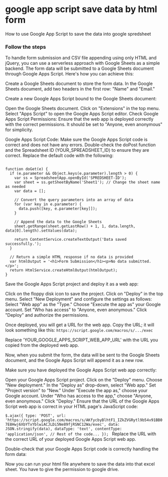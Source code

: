 # google app script save data by html form
How to use Google App Script to save the data into google spredsheet  

### Follow the steps
To handle form submission and CSV file appending using only HTML and jQuery, you can use a serverless approach with Google Sheets as a simple backend. The form data will be submitted to a Google Sheets document through Google Apps Script. Here's how you can achieve this:

Create a Google Sheets document to store the form data. In the Google Sheets document, add two headers in the first row: "Name" and "Email."

Create a new Google Apps Script bound to the Google Sheets document:

Open the Google Sheets document.
Click on "Extensions" in the top menu.
Select "Apps Script" to open the Google Apps Script editor.
Check Google Apps Script Permissions: Ensure that the web app is deployed correctly with the correct permissions. It should be set to "Anyone, even anonymous" for simplicity.

Google Apps Script Code: Make sure the Google Apps Script code is correct and does not have any errors. Double-check the doPost function and the Spreadsheet ID (YOUR_SPREADSHEET_ID) to ensure they are correct.
Replace the default code with the following:

```

function doGet(e) {
  if (e.parameter && Object.keys(e.parameter).length > 0) {
    var ss = SpreadsheetApp.openById('SPREDSHEET-ID');
    var sheet = ss.getSheetByName('Sheet1'); // Change the sheet name as needed
    var data = [];
    
    // Convert the query parameters into an array of data
    for (var key in e.parameter) {
      data.push([key, e.parameter[key]]);
    }
    
    // Append the data to the Google Sheets
    sheet.getRange(sheet.getLastRow() + 1, 1, data.length, data[0].length).setValues(data);
    
    return ContentService.createTextOutput('Data saved successfully.');
  }
  
  // Return a simple HTML response if no data is provided
  var htmlOutput = '<h1>Form Submission</h1><p>No data submitted.</p>';
  return HtmlService.createHtmlOutput(htmlOutput);
}
```

Save the Google Apps Script project and deploy it as a web app:

Click on the floppy disk icon to save the project.
Click on "Deploy" in the top menu.
Select "New Deployment" and configure the settings as follows:
Select "Web app" as the "Type."
Choose "Execute the app as" your Google account.
Set "Who has access" to "Anyone, even anonymous."
Click "Deploy" and authorize the permissions.

Once deployed, you will get a URL for the web app. Copy the URL; it will look something like this:
```https://script.google.com/macros/s/.../exec```

Replace 'YOUR_GOOGLE_APPS_SCRIPT_WEB_APP_URL' with the URL you copied from the deployed web app.

Now, when you submit the form, the data will be sent to the Google Sheets document, and the Google Apps Script will append it as a new row.

Make sure you have deployed the Google Apps Script web app correctly:

Open your Google Apps Script project.
Click on the "Deploy" menu.
Choose "New deployment."
In the "Deploy as" drop-down, select "Web app."
Set "Project version" to "New."
Under "Execute the app as," choose your Google account.
Under "Who has access to the app," choose "Anyone, even anonymous."
Click "Deploy."
Ensure that the URL of the Google Apps Script web app is correct in your HTML page's JavaScript code:

`$.ajax({
  type: 'POST',
  url: 'https://script.google.com/macros/s/AKfycbyBlhtF1_IZkZVGRytl9b54v91BB07E8Hwj6XbYTxYblwiACJLDi5Ne89fjRSNC12Wa/exec',
  data: JSON.stringify(data),
  dataType: 'text',
  contentType: 'application/json',
  // Rest of the code...
});
`
Replace the URL with the correct URL of your deployed Google Apps Script web app.

Double-check that your Google Apps Script code is correctly handling the form data:

Now you can run your html file anywhere to save the data into that excel sheet. You have to give the permission to google drive. 
